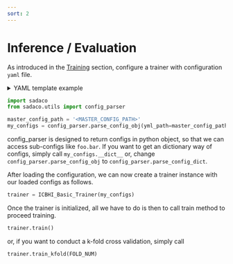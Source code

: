 ```yaml
---
sort: 2
---
```


# Inference / Evaluation

As introduced in the [Training](Training.md) section, configure a trainer with configuration `yaml` file.
<details>
  <summary>YAML template example</summary>
  <b> Master Config </b>

  ```yaml
# TODO: We are planning to modify this structure with inheritance feature enabled, as in the detectron2(https://github.com/facebookresearch/detectron2/blob/main/configs/COCO-Detection/fast_rcnn_R_50_FPN_1x.yaml)
prefix : <PREFIX>
project_name : <PROJECT NAME> #This will be used as a wandb project name
use_wandb : !!bool True
data_configs :
    file : <DATA_CONFIG_FILE_PATH>
    split : [train, test]
model_configs:
    file : <MODEL_CONFIG_FILE_PATH>
    resume : False # If True, model will resume to the .pth file specified in MODEL_CONFIG
    resume_optimizer : False # If True, optimizer will also resume. Else, only model resumes.

output_dir : checkpoints/

train: # Training Pipeline Configuration
    method : basic # TODO: Currently not handled by the trainer. 
    target_metric : F1-Score # Target metric that will be used to determine the best model.
    max_epochs : !!int 650
    save_interval : !!int 1 # Model saving interval. Only saves the last if -1.
    update_interval : !!int 6 # Gradient Accumulation interval.
    criterion:
        name: CELoss
        loss_mixup : !!bool True
        params : 
            mode : onehot
            reduction : mean
    optimizer:
        name: Adam
        params:
        lr : !!float 3e-6
        weight_decay : !!float 5e-7
        betas : !!python/tuple [0.95, 0.999]
    lr_scheduler:
        name : CosineAnnealingWarmUpRestarts
        params :
        T_0: !!int 40
        T_mult : !!int 1
        eta_max : !!float 5e-4
        T_up : !!int 10
        gamma: !!float 1.


data:
    train_dataloader:
        sampler : 
            name : BalancedBatchSampler
            params:
                n_classes : 4
                n_samples : 10
        params : 
            shuffle : True
            batch_size : 128
            num_workers : 8
            pin_memory : True
            persistent_workers : True
            drop_last : False
    val_dataloader:
        params : 
            shuffle : False
            batch_size : 16
            num_workers : 8
            pin_memory : True
            persistent_workers : False
            drop_last : False
  

  ```
</details>



```python
import sadaco
from sadaco.utils import config_parser

master_config_path = '<MASTER_CONFIG_PATH>'
my_configs = config_parser.parse_config_obj(yml_path=master_config_path)
```

config_parser is designed to return configs in python object, so that we can access sub-configs like `foo.bar`. If you want to get an dictionary way of configs, simply call `my_configs.__dict__` or, change `config_parser.parse_config_obj` to `config_parser.parse_config_dict`.

After loading the configuration, we can now create a trainer instance with our loaded configs as follows.

```python
trainer = ICBHI_Basic_Trainer(my_configs)
```

Once the trainer is initialized, all we have to do is then to call train method to proceed training.

```python
trainer.train()
```

or, if you want to conduct a k-fold cross validation, simply call

```python
trainer.train_kfold(FOLD_NUM)
```


